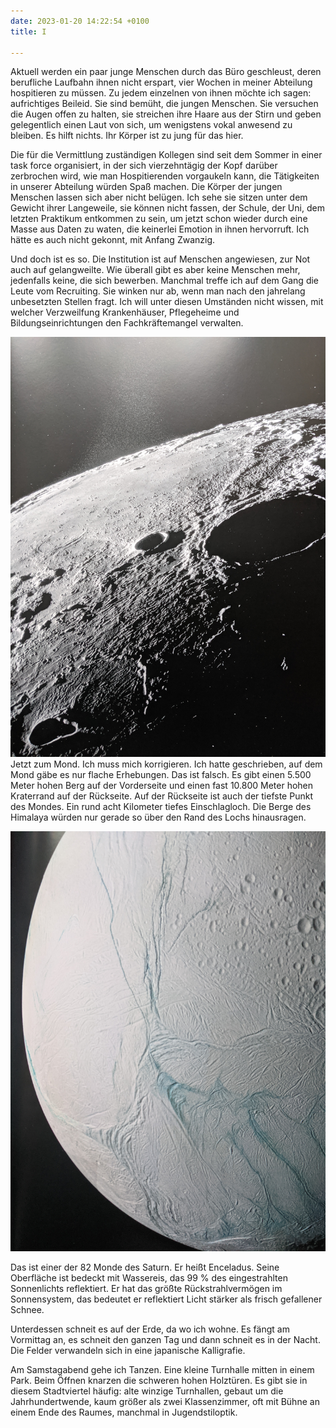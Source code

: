 ```yaml
---
date: 2023-01-20 14:22:54 +0100
title: I

---
```

Aktuell werden ein paar junge Menschen durch das Büro geschleust, deren berufliche Laufbahn ihnen nicht erspart, vier Wochen in meiner Abteilung hospitieren zu müssen. Zu jedem einzelnen von ihnen möchte ich sagen: aufrichtiges Beileid. Sie sind bemüht, die jungen Menschen. Sie versuchen die Augen offen zu halten, sie streichen ihre Haare aus der Stirn und geben gelegentlich einen Laut von sich, um wenigstens vokal anwesend zu bleiben. Es hilft nichts. Ihr Körper ist zu jung für das hier.

Die für die Vermittlung zuständigen Kollegen sind seit dem Sommer in einer task force organisiert, in der sich vierzehntägig der Kopf darüber zerbrochen wird, wie man Hospitierenden vorgaukeln kann, die Tätigkeiten in unserer Abteilung würden Spaß machen. Die Körper der jungen Menschen lassen sich aber nicht belügen. Ich sehe sie sitzen unter dem Gewicht ihrer Langeweile, sie können nicht fassen, der Schule, der Uni, dem letzten Praktikum entkommen zu sein, um jetzt schon wieder durch eine Masse aus Daten zu waten, die keinerlei Emotion in ihnen hervorruft. Ich hätte es auch nicht gekonnt, mit Anfang Zwanzig.

Und doch ist es so. Die Institution ist auf Menschen angewiesen, zur Not auch auf gelangweilte. Wie überall gibt es aber keine Menschen mehr, jedenfalls keine, die sich bewerben. Manchmal treffe ich auf dem Gang die Leute vom Recruiting. Sie winken nur ab, wenn man nach den jahrelang unbesetzten Stellen fragt. Ich will unter diesen Umständen nicht wissen, mit welcher Verzweilfung Krankenhäuser, Pflegeheime und Bildungseinrichtungen den Fachkräftemangel verwalten.

![](/uploads/krater-theophilus-im-mare-nectaris.jpg)  
Jetzt zum Mond. Ich muss mich korrigieren. Ich hatte geschrieben, auf dem Mond gäbe es nur flache Erhebungen. Das ist falsch. Es gibt einen 5.500 Meter hohen Berg auf der Vorderseite und einen fast 10.800 Meter hohen Kraterrand auf der Rückseite. Auf der Rückseite ist auch der tiefste Punkt des Mondes. Ein rund acht Kilometer tiefes Einschlagloch. Die Berge des Himalaya würden nur gerade so über den Rand des Lochs hinausragen.

![](/uploads/saturnmond-enceladus.jpg)

Das ist einer der 82 Monde des Saturn. Er heißt Enceladus. Seine Oberfläche ist  bedeckt mit Wassereis, das 99 % des eingestrahlten Sonnenlichts reflektiert. Er hat das größte Rückstrahlvermögen im Sonnensystem, das bedeutet er reflektiert Licht stärker als frisch gefallener Schnee.

Unterdessen schneit es auf der Erde, da wo ich wohne. Es fängt am Vormittag an, es schneit den ganzen Tag und dann schneit es in der Nacht. Die Felder verwandeln sich in eine japanische Kalligrafie. 

Am Samstagabend gehe ich Tanzen. Eine kleine Turnhalle mitten in einem Park. Beim Öffnen knarzen die schweren hohen Holztüren. Es gibt sie in diesem Stadtviertel häufig: alte winzige Turnhallen, gebaut um die Jahrhundertwende, kaum größer als zwei Klassenzimmer, oft mit Bühne an einem Ende des Raumes, manchmal in Jugendstiloptik. 